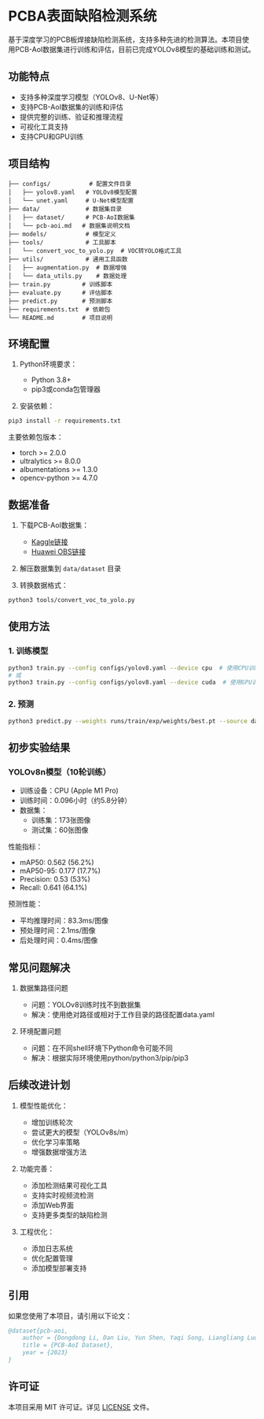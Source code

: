 # PCBA表面缺陷检测系统

基于深度学习的PCB板焊接缺陷检测系统，支持多种先进的检测算法。本项目使用PCB-AoI数据集进行训练和评估，目前已完成YOLOv8模型的基础训练和测试。

## 功能特点

- 支持多种深度学习模型（YOLOv8、U-Net等）
- 支持PCB-AoI数据集的训练和评估
- 提供完整的训练、验证和推理流程
- 可视化工具支持
- 支持CPU和GPU训练

## 项目结构

```
├── configs/           # 配置文件目录
│   ├── yolov8.yaml   # YOLOv8模型配置
│   └── unet.yaml     # U-Net模型配置
├── data/             # 数据集目录
│   ├── dataset/      # PCB-AoI数据集
│   └── pcb-aoi.md   # 数据集说明文档
├── models/           # 模型定义
├── tools/            # 工具脚本
│   └── convert_voc_to_yolo.py  # VOC转YOLO格式工具
├── utils/            # 通用工具函数
│   ├── augmentation.py  # 数据增强
│   └── data_utils.py    # 数据处理
├── train.py         # 训练脚本
├── evaluate.py      # 评估脚本
├── predict.py       # 预测脚本
├── requirements.txt  # 依赖包
└── README.md        # 项目说明
```

## 环境配置

1. Python环境要求：
   - Python 3.8+
   - pip3或conda包管理器

2. 安装依赖：
```bash
pip3 install -r requirements.txt
```

主要依赖包版本：
- torch >= 2.0.0
- ultralytics >= 8.0.0
- albumentations >= 1.3.0
- opencv-python >= 4.7.0

## 数据准备

1. 下载PCB-AoI数据集：
   - [Kaggle链接](https://www.kaggle.com/datasets/kubeedgeianvs/pcb-aoi)
   - [Huawei OBS链接](https://kubeedge.obs.cn-north-1.myhuaweicloud.com:443/ianvs/pcb-aoi/dataset.zip)

2. 解压数据集到 `data/dataset` 目录

3. 转换数据格式：
```bash
python3 tools/convert_voc_to_yolo.py
```

## 使用方法

### 1. 训练模型

```bash
python3 train.py --config configs/yolov8.yaml --device cpu  # 使用CPU训练
# 或
python3 train.py --config configs/yolov8.yaml --device cuda  # 使用GPU训练
```

### 2. 预测

```bash
python3 predict.py --weights runs/train/exp/weights/best.pt --source data/dataset/test_data/images --device cpu
```

## 初步实验结果

### YOLOv8n模型（10轮训练）

- 训练设备：CPU (Apple M1 Pro)
- 训练时间：0.096小时（约5.8分钟）
- 数据集：
  - 训练集：173张图像
  - 测试集：60张图像

性能指标：
- mAP50: 0.562 (56.2%)
- mAP50-95: 0.177 (17.7%)
- Precision: 0.53 (53%)
- Recall: 0.641 (64.1%)

预测性能：
- 平均推理时间：83.3ms/图像
- 预处理时间：2.1ms/图像
- 后处理时间：0.4ms/图像

## 常见问题解决

1. 数据集路径问题
   - 问题：YOLOv8训练时找不到数据集
   - 解决：使用绝对路径或相对于工作目录的路径配置data.yaml

2. 环境配置问题
   - 问题：在不同shell环境下Python命令可能不同
   - 解决：根据实际环境使用python/python3/pip/pip3

## 后续改进计划

1. 模型性能优化：
   - 增加训练轮次
   - 尝试更大的模型（YOLOv8s/m）
   - 优化学习率策略
   - 增强数据增强方法

2. 功能完善：
   - 添加检测结果可视化工具
   - 支持实时视频流检测
   - 添加Web界面
   - 支持更多类型的缺陷检测

3. 工程优化：
   - 添加日志系统
   - 优化配置管理
   - 添加模型部署支持

## 引用

如果您使用了本项目，请引用以下论文：

```bibtex
@dataset{pcb-aoi,
    author = {Dongdong Li, Dan Liu, Yun Shen, Yaqi Song, Liangliang Luo},
    title = {PCB-AoI Dataset},
    year = {2023}
}
```

## 许可证

本项目采用 MIT 许可证。详见 [LICENSE](LICENSE) 文件。 